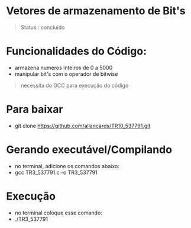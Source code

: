 <h1>Vetores de armazenamento de Bit's</h1>

> Status : concluido

# Funcionalidades do Código: 
+ armazena numeros inteiros de 0 a 5000
+  manipular bit's com o operador de bitwise

> necessita do GCC para execução do código

# Para baixar 
+ git clone https://github.com/allancards/TR10_537791.git

# Gerando executável/Compilando 
+ no terminal, adicione os comandos abaixo:
+ gcc TR3_537791.c -o TR3_537791

# Execução
+ no terminal coloque esse comando:
+ ./TR3_537791 
